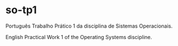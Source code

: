 # so-tp1
Português
Trabalho Prático 1 da disciplina de Sistemas Operacionais.

English
Practical Work 1 of the Operating Systems discipline.
